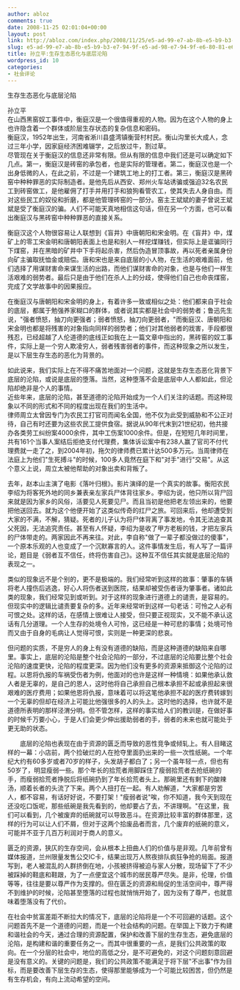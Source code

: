 ```yaml
---
author: abloz
comments: true
date: 2008-11-25 02:01:04+00:00
layout: post
link: http://abloz.com/index.php/2008/11/25/e5-ad-99-e7-ab-8b-e5-b9-b3-e7-94-9f-e5-ad-98-e7-94-9f-e6-80-81-e6-81-b6-e5-8c-96-e4-b8-8e-e5-ba-95-e5-b1-82-e6-b2-a6-e9-99-b7/
slug: e5-ad-99-e7-ab-8b-e5-b9-b3-e7-94-9f-e5-ad-98-e7-94-9f-e6-80-81-e6-81-b6-e5-8c-96-e4-b8-8e-e5-ba-95-e5-b1-82-e6-b2-a6-e9-99-b7
title: 孙立平:生存生态恶化与底层沦陷
wordpress_id: 10
categories:
- 社会评论
---
```


生存生态恶化与底层沦陷  

孙立平  
在山西黑窑奴工事件中，衡庭汉是一个很值得重视的人物。因为在这个人物的身上也许隐含着一个群体或阶层生存状态的复杂信息和密码。  
衡庭汉，1952年出生，河南省淅川县盛湾镇衡营村村民。衡山沟里长大成人，念过三年小学，因家庭经济困难辍学，之后放过牛，割过草。  
尽管现在关于衡庭汉的信息还非常有限。但从有限的信息中我们还是可以确定如下几点。第一，衡庭汉是砖窑的承包者，也是实际的管理者。第二，衡庭汉也是一个出身低微的人，在此之前，不过是一个建筑工地上的打工者。第三，衡庭汉是黑砖窑中种种罪恶的实际制造者。是他先后从西安、郑州火车站诱骗或强迫32名农民工到砖窑做工，是他雇佣了打手并用打手和狼狗看管农工，使其失去人身自由。而对这些民工的奴役和折磨，都是他管理砖窑的一部分。窑主王斌斌的妻子曾说王斌斌是受了衡庭汉的骗。人们不可能天真地相信这句话，但在另一个方面，也可以看出衡庭汉与黑砖窑中种种罪恶的直接关系。  

衡庭汉这个人物很容易让人联想到《盲井》中唐朝阳和宋金明。在《盲井》中，煤矿上的零工宋金明和唐朝阳表面上也是和别人一样挖煤赚钱，但实际上是诓骗同行下煤窑，并在黑暗的矿井中下手将起杀害，然后伪造冒顶事故，再以死者亲属身份向矿主骗取抚恤金或赔偿。唐和宋也是来自底层的小人物，在生活的艰难面前，他们选择了用谋财害命来谋生活的出路，而他们谋财害命的对象，也是与他们一样生活艰难的弱势者。最后只是由于他们在杀人上的分歧，使得他们自己也命丧煤窑，完成了文学故事中的因果报应。  

在衡庭汉与唐朝阳和宋金明的身上，有着许多一致或相似之处：他们都来自于社会的底层，都属于勉强养家糊口的群体，或者说其实都是社会中的弱势者；鲁迅先生说，"强者愤怒，抽刀向更强者；弱者愤怒，抽刀向更弱者，"而衡庭汉、唐朝阳和宋金明也都是将残害的对象指向同样的弱势者；他们对其他弱者的戕害，手段都很残忍，已经超越了人伦道德的底线正如我在上一篇文章中指出的，黑砖窑的奴工事件，实际上是一个穷人欺凌穷人，弱者残害弱者的事件，而这种现象之所以发生，是以下层生存生态的恶化为背景的。  

如此说来，我们实际上在不得不痛苦地面对一个问题，这就是生存生态恶化背景下底层的沦陷，或说是底层的堕落。当然，这种堕落不会是底层中人人都如此，但沦陷却绝非是个人的事情。  
近些年来，底层的沦陷，甚至道德的沦陷开始成为一个人们关注的话题。而这种现象以不同的形式和不同的程度出现在我们的生活中。  
律师周立太曾因专门为农民工打官司而闻名全国，他不仅为此受到威胁和不公正对待，自己有时还要为这些农民工提供食宿。据说从90年代末到21世纪初，他共接办各类劳工纠纷案4000余件，其中工伤案1000余件。但是，在短短几年时间里，共有161个当事人案结后拒绝支付代理费，集体诉讼案中有238人赢了官司不付代理费就一走了之，到2004年初，拖欠的律师费已累计达500多万元。当周律师在法庭上为他们"生死搏斗"的时候，100多人竟然在庭下和"对手"进行"交易"。从这个意义上说，周立太被他帮助的对象出卖和背叛了。  

去年，赵本山主演了电影《落叶归根》。影片演绎的是一个真实的故事。衡阳农民李绍为将客死外地的同乡兼表亲左家兵尸体背往家乡。李绍为说，他只所以背尸回来就是因为家乡的风俗，活要见人死要见尸。而且当初是他把老左领出来的，他要把他送回去。就为这个他便开始了这类似传奇的扛尸之旅。可回来后，他却遭受到大家的不满，不解，猜疑。死者的儿子认为将尸体背离了事发地，令其无法追查其父死因，无法追究责任。甚至有人怀疑，李绍为是收了甲方老板的钱，才把左家兵的尸体带走的。两家因此不再来往。对此，李自称"做了一辈子都没做过的傻事"，一个原本乐观的人也变成了一个沉默寡言的人。这件事情发生后，有人写了一篇评论，题目是《弱者互不信任，终将伤害自己》。这种互不信任其实就是底层沦陷的表现之一。  

类似的现象远不是个别的，更不是极端的。我们经常听到这样的故事：肇事的车辆将老人撞伤后逃逸，好心人将伤者送到医院，结果却被受伤者诬为肇事者。诸如此类的现象，我们经常见到或听到。对于这样的现象进行道德上的谴责，是容易的。但现实中的逻辑比谴责要复杂的多。近年来经常听到这样一句老话：可怜之人必有可恨之处。这样的话，在感情上很难让人接受，但只要正视现实，又不能不承认这话有几分道理。一个人生存的处境令人可怜，这已经是一种可悲的事情；处境可怜而又由于自身的毛病让人觉得可恨，实则是一种更深的悲哀。  

但问题的实质，不是穷人的身上有没有道德的缺陷，而是这种道德的缺陷来自哪里。事实上，底层的沦陷是整个社会沦陷的一部分，不过底层的沦陷要比整个社会沦陷的速度更快，沦陷的程度更深。因为他们没有更多的资源来抵御这个沦陷的过程。以恩将仇报的车祸受伤者为例，他面对的也许是这样一种情境：如果他承认救人者是无辜的，是自己的恩人，这时他将自己承担自己根本承担不起或承担起来很艰难的医疗费用；如果他恩将仇报，意味着可以将这笔他承担不起的医疗费转嫁到一个无辜的但却在经济上可能比他强很多的人的头上。这时他的选择，也许就不是道德所表明的那样泾渭分明。但不管怎样，这样的事实给人们的教训是，在做好事的时候千万要小心，于是人们会更少伸出援助弱者的手，弱者的未来也就可能处于更无助的状态。  

　　底层的沦陷也表现在由于资源的匮乏而导致的恶性竞争或倾轧上。有人目睹这样的一幕：小店前，两个捡破烂的人在抢夺里面扔出来的一些一次性纸碗。一个年纪大约有60多岁或者70岁的样子，头发胡子都白了；另一个虽年轻一点，但也有50岁了，明显瘦弱一些。那个年长的拾荒者用脚踩住了瘦弱拾荒者去抢纸碗的手，而瘦弱拾荒者挣脱后将纸碗扔到了年长拾荒者头上。那碗里还有剩下的酸辣汤，顺着长者的头流了下来。两个人扭打在一起。有人劝解道，"大家都是穷苦人，都不容易，有话好好说，不要打架！"瘦弱者说"唉，你不知道，我今天到现在还没吃口饭呢，那些纸碗是我先看到的，他却要占了去，不讲理啊。"在这里，我们可以看到，几个被废弃的纸碗就可以导致恶斗。在资源比较丰富的群体那里，这样的行为可以让人们不屑，但对于这两个拾废品者而言，几个废弃的纸碗的意义，可能并不亚于几百万利润对于商人的意义。  

匮乏的资源，狭仄的生存空间，会从根本上扭曲人们的价值与是非观。几年前曾有媒体报道，兰州限量发售公交IC卡，结果出现万人熬夜排队疯狂争抢的局面。报道写到，老人被混乱的人群挤倒在地，小孩被挤得被迫与家人分散，现场留下了不少被踩掉的鞋底和鞋跟，为了一点便宜这个城市的居民尊严尽失。是非，伦理，价值等等，往往是要以尊严作为支撑的。但在匮乏的资源和局促的生活空间中，尊严得不到维护的时候，沦陷甚至堕落的过程也就悄悄开始了，因为没有了尊严，也就意味着堕落没有了代价。  

在社会中贫富差距不断拉大的情况下，底层的沦陷将是一个不可回避的话题。这个问题首先不是一个道德的问题，而是一个社会结构的问题。在举国上下致力于构建和谐社会的今天，通过合理的资源配置，保护和改善下层的生存生态，避免底层的沦陷，是构建和谐的重要任务之一。而其中很重要的一点，是我们公共政策的取向。在一个分层的社会中，地位的高低之分，是不可避免的，对这个问题刻意回避是没有意义的。关键的问题是，我们的公共政策不能满足于将下层"不出事"作为目标，而是要改善下层生存的生态，使得那里能够成为一个可能比较困苦，但仍然是有生存机会，有向上流动希望的空间。


